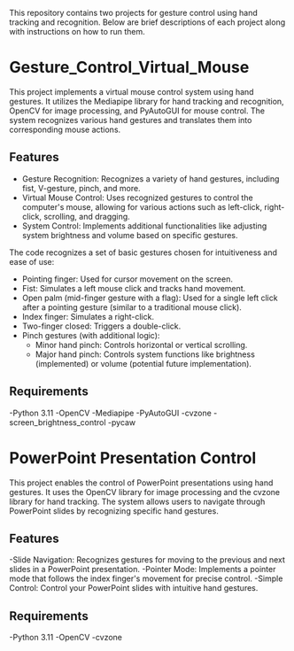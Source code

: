 This repository contains two projects for gesture control using hand tracking and recognition. Below are brief descriptions of each project along with instructions on how to run them.

# Gesture_Control_Virtual_Mouse

This project implements a virtual mouse control system using hand gestures. It utilizes the Mediapipe library for hand tracking and recognition, OpenCV for image processing, and PyAutoGUI for mouse control. The system recognizes various hand gestures and translates them into corresponding mouse actions.

## Features

- Gesture Recognition: Recognizes a variety of hand gestures, including fist, V-gesture, pinch, and more.
- Virtual Mouse Control: Uses recognized gestures to control the computer's mouse, allowing for various actions such as left-click, right-click, scrolling, and dragging.
- System Control: Implements additional functionalities like adjusting system brightness and volume based on specific gestures.

The code recognizes a set of basic gestures chosen for intuitiveness and ease of use:

  - Pointing finger: Used for cursor movement on the screen.
  - Fist: Simulates a left mouse click and tracks hand movement.
  - Open palm (mid-finger gesture with a flag): Used for a single left click after a pointing gesture (similar to a traditional mouse click).
  - Index finger: Simulates a right-click.
  - Two-finger closed: Triggers a double-click.
  - Pinch gestures (with additional logic):
    - Minor hand pinch: Controls horizontal or vertical scrolling.
    - Major hand pinch: Controls system functions like brightness (implemented) or volume (potential future implementation).

## Requirements
-Python 3.11
-OpenCV
-Mediapipe
-PyAutoGUI
-cvzone
-screen_brightness_control
-pycaw

# PowerPoint Presentation Control

This project enables the control of PowerPoint presentations using hand gestures. It uses the OpenCV library for image processing and the cvzone library for hand tracking. The system allows users to navigate through PowerPoint slides by recognizing specific hand gestures.

## Features

-Slide Navigation: Recognizes gestures for moving to the previous and next slides in a PowerPoint presentation.
-Pointer Mode: Implements a pointer mode that follows the index finger's movement for precise control.
-Simple Control: Control your PowerPoint slides with intuitive hand gestures.

## Requirements

-Python 3.11
-OpenCV
-cvzone
